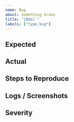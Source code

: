 ```yaml
---
name: Bug
about: Something broke
title: "[BUG] "
labels: ["type:bug"]
---
```

## Expected
## Actual
## Steps to Reproduce
## Logs / Screenshots
## Severity
